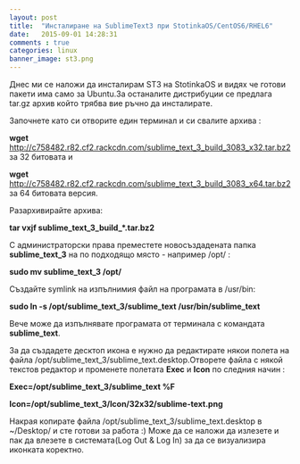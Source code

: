 ```yaml
---
layout: post
title:  "Инсталиране на SublimeText3 при StotinkaOS/CentOS6/RHEL6"
date:   2015-09-01 14:28:31
comments : true
categories: linux
banner_image: st3.png
---
```


Днес ми се наложи да инсталирам ST3 на StotinkaOS и видях че готови пакети има само за Ubuntu.За останалите дистрибуции се предлага tar.gz архив който трябва вие ръчно да инсталирате.

Започнете като си отворите един терминал и си свалите архива : 

**wget** http://c758482.r82.cf2.rackcdn.com/sublime_text_3_build_3083_x32.tar.bz2  за 32 битовата и 

**wget** http://c758482.r82.cf2.rackcdn.com/sublime_text_3_build_3083_x64.tar.bz2 за 64 битовата версия.  


Разархивирайте архива:  

**tar vxjf sublime_text_3_build_*.tar.bz2**  




С администраторски права преместете новосъздадената папка **sublime_text_3** на по подходящо място - например /opt/ :  


**sudo mv sublime_text_3 /opt/**  






Създайте symlink на изпълнимия файл на програмата в /usr/bin:  


**sudo ln -s /opt/sublime_text_3/sublime_text /usr/bin/sublime_text**  






Вече може да изпълнявате програмата от терминала с командата **sublime_text**. 






За да създадете десктоп икона е нужно да редактирате някои полета на файла /opt/sublime_text_3/sublime_text.desktop.Отворете файла с някой текстов редактор и променете полетата **Exec** и **Icon** по следния начин : 

**Exec=/opt/sublime_text_3/sublime_text %F**

**Icon=/opt/sublime_text_3/Icon/32x32/sublime-text.png**





Накрая копирате файла /opt/sublime_text_3/sublime_text.desktop в ~/Desktop/ и сте готови за работа :) 
Може да се наложи да излезете и пак да влезете в системата(Log Out & Log In) за да се визуализира иконката коректно.
